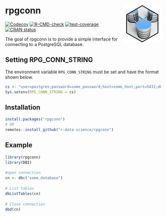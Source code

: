 # rpgconn <img src="man/figures/logo.png" align="right" height="120" alt="" />


<!-- badges: start -->
[![Codecov](https://codecov.io/gh/r-data-science/rpgconn/branch/main/graph/badge.svg)](https://app.codecov.io/gh/r-data-science/rpgconn?branch=main)
[![R-CMD-check](https://github.com/r-data-science/rpgconn/actions/workflows/R-CMD-check.yaml/badge.svg?branch=main)](https://github.com/r-data-science/rpgconn/actions/workflows/R-CMD-check.yaml)
[![test-coverage](https://github.com/r-data-science/rpgconn/actions/workflows/test-coverage.yaml/badge.svg)](https://github.com/r-data-science/rpgconn/actions/workflows/test-coverage.yaml)
[![CRAN status](https://www.r-pkg.org/badges/version/rpgconn)](https://CRAN.R-project.org/package=rpgconn)
<!-- badges: end -->

The goal of rpgconn is to provide a simple interface for connecting to a PostgreSQL database.

## Setting RPG_CONN_STRING

The environment variable `RPG_CONN_STRING` must be set and have the format shown below.

``` r
cs <- "user=postgres;password=some_password;host=some_host;port=5432;dbname=postgres"
Sys.setenv(RPG_CONN_STRING = cs)
```

## Installation

```r
install.packages("rpgconn")
# OR
remotes::install_github("r-data-science/rpgconn")
```

## Example


```r
library(rpgconn)
library(DBI)

#open connection
cn <- dbc("some_database")

# List tables
dbListTables(cn)

# Close connection
dbd(cn)
```
